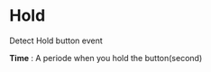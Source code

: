 Hold
===================
Detect Hold button event

**Time**
: A periode when you hold the button(second)